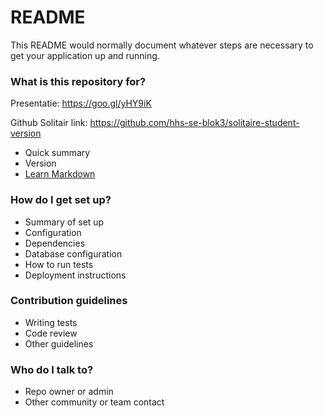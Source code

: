 # README #

This README would normally document whatever steps are necessary to get your application up and running.

### What is this repository for? ###

Presentatie:
https://goo.gl/yHY9iK

Github Solitair link:
https://github.com/hhs-se-blok3/solitaire-student-version



* Quick summary
* Version
* [Learn Markdown](https://bitbucket.org/tutorials/markdowndemo)

### How do I get set up? ###

* Summary of set up
* Configuration
* Dependencies
* Database configuration
* How to run tests
* Deployment instructions

### Contribution guidelines ###

* Writing tests
* Code review
* Other guidelines

### Who do I talk to? ###

* Repo owner or admin
* Other community or team contact